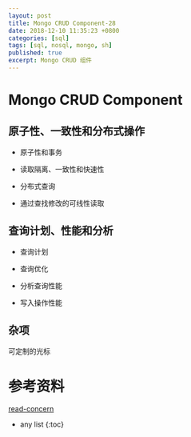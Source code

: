 ```yaml
---
layout: post
title: Mongo CRUD Component-28
date: 2018-12-10 11:35:23 +0800
categories: [sql]
tags: [sql, nosql, mongo, sh]
published: true
excerpt: Mongo CRUD 组件
---
```


# Mongo CRUD Component

## 原子性、一致性和分布式操作

- 原子性和事务

- 读取隔离、一致性和快速性

- 分布式查询

- 通过查找修改的可线性读取

## 查询计划、性能和分析

- 查询计划

- 查询优化

- 分析查询性能

- 写入操作性能

## 杂项

可定制的光标

# 参考资料

[read-concern](https://docs.mongodb.com/manual/reference/read-concern/)

* any list
{:toc}